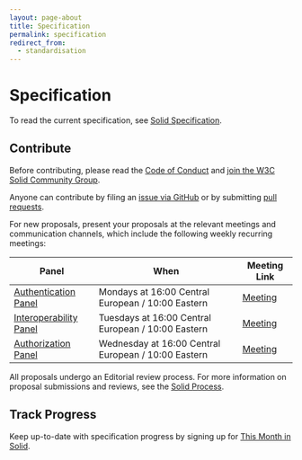 ```yaml
---
layout: page-about
title: Specification
permalink: specification
redirect_from:
  - standardisation
---
```


# Specification

To read the current specification, see [Solid Specification](https://solidproject.org/TR/).

## Contribute


<div class="message is-info">
  <p class="message-body">
    Before contributing, please read the 
    <a href="https://github.com/solid/process/blob/master/code-of-conduct.md">Code of Conduct</a> 
    and <a href="https://www.w3.org/community/solid/"> join the W3C Solid Community Group</a>. 
  </p>
</div>

Anyone can contribute by filing an [issue via GitHub](https://github.com/solid/specification/issues) 
or by submitting [pull requests](https://github.com/solid/specification/pulls).

For new proposals, present your proposals at the relevant meetings 
and communication channels, which include the following weekly recurring meetings: 

| Panel | When | Meeting Link |
| ----- |------|--------------|
| [Authentication Panel](https://www.w3.org/community/solid/wiki/Authentication_Panel)   | Mondays at 16:00 Central European / 10:00 Eastern | [Meeting](https://meet.jit.si/solid-authentication) |
| [Interoperability Panel](https://www.w3.org/community/solid/wiki/Interoperability_Panel) | Tuesdays at 16:00 Central European / 10:00 Eastern | [Meeting](https://meet.jit.si/solid-data-interoperability) |
| [Authorization Panel](https://www.w3.org/community/solid/wiki/Authorization_Panel)   | Wednesday at 16:00 Central European / 10:00 Eastern | [Meeting](https://meet.jit.si/solid-authorization) |

All proposals undergo an Editorial review process. For more information
on proposal submissions and reviews, see the 
[Solid Process](https://github.com/solid/process#reviewing-proposals).

## Track Progress

Keep up-to-date with specification progress by signing up for
[This Month in Solid](https://solidproject.org/newsletter).
